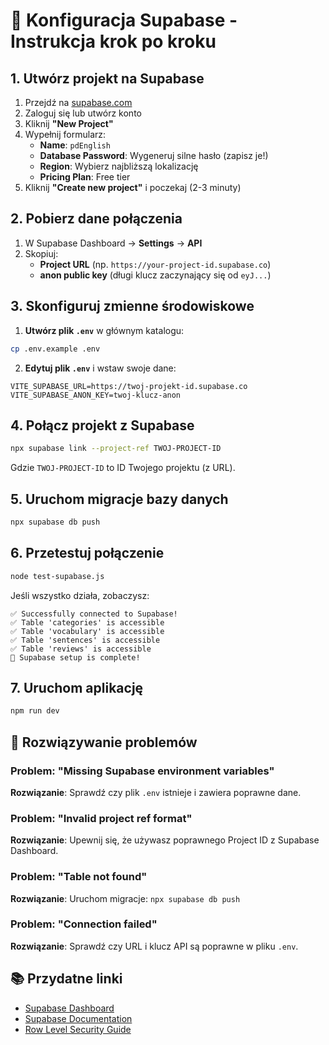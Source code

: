 # 🚀 Konfiguracja Supabase - Instrukcja krok po kroku

## 1. Utwórz projekt na Supabase

1. Przejdź na [supabase.com](https://supabase.com)
2. Zaloguj się lub utwórz konto
3. Kliknij **"New Project"**
4. Wypełnij formularz:
   - **Name**: `pdEnglish`
   - **Database Password**: Wygeneruj silne hasło (zapisz je!)
   - **Region**: Wybierz najbliższą lokalizację
   - **Pricing Plan**: Free tier
5. Kliknij **"Create new project"** i poczekaj (2-3 minuty)

## 2. Pobierz dane połączenia

1. W Supabase Dashboard → **Settings** → **API**
2. Skopiuj:
   - **Project URL** (np. `https://your-project-id.supabase.co`)
   - **anon public key** (długi klucz zaczynający się od `eyJ...`)

## 3. Skonfiguruj zmienne środowiskowe

1. **Utwórz plik `.env`** w głównym katalogu:
```bash
cp .env.example .env
```

2. **Edytuj plik `.env`** i wstaw swoje dane:
```env
VITE_SUPABASE_URL=https://twoj-projekt-id.supabase.co
VITE_SUPABASE_ANON_KEY=twoj-klucz-anon
```

## 4. Połącz projekt z Supabase

```bash
npx supabase link --project-ref TWOJ-PROJECT-ID
```

Gdzie `TWOJ-PROJECT-ID` to ID Twojego projektu (z URL).

## 5. Uruchom migracje bazy danych

```bash
npx supabase db push
```

## 6. Przetestuj połączenie

```bash
node test-supabase.js
```

Jeśli wszystko działa, zobaczysz:
```
✅ Successfully connected to Supabase!
✅ Table 'categories' is accessible
✅ Table 'vocabulary' is accessible
✅ Table 'sentences' is accessible
✅ Table 'reviews' is accessible
🎉 Supabase setup is complete!
```

## 7. Uruchom aplikację

```bash
npm run dev
```

## 🔧 Rozwiązywanie problemów

### Problem: "Missing Supabase environment variables"
**Rozwiązanie**: Sprawdź czy plik `.env` istnieje i zawiera poprawne dane.

### Problem: "Invalid project ref format"
**Rozwiązanie**: Upewnij się, że używasz poprawnego Project ID z Supabase Dashboard.

### Problem: "Table not found"
**Rozwiązanie**: Uruchom migracje: `npx supabase db push`

### Problem: "Connection failed"
**Rozwiązanie**: Sprawdź czy URL i klucz API są poprawne w pliku `.env`.

## 📚 Przydatne linki

- [Supabase Dashboard](https://supabase.com/dashboard)
- [Supabase Documentation](https://supabase.com/docs)
- [Row Level Security Guide](https://supabase.com/docs/guides/auth/row-level-security)
